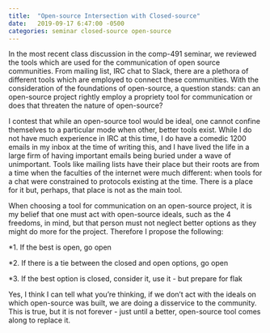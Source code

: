 ```yaml
---
title:  "Open-source Intersection with Closed-source"
date:   2019-09-17 6:47:00 -0500
categories: seminar closed-source open-source
---
```

In the most recent class discussion in the comp-491 seminar, we reviewed the tools which are used for the communication of open source communities. From mailing list, IRC chat to Slack, there are a plethora of different tools which are employed to connect these communities. With the consideration of the foundations of open-source, a question stands: can an open-source project rightly employ a propriety tool for communication or does that threaten the nature of open-source?

I contest that while an open-source tool would be ideal, one cannot confine themselves to a particular mode when other, better tools exist. While I do not have much experience in IRC at this time, I do have a comedic 1200 emails in my inbox at the time of writing this, and I have lived the life in a large firm of having important emails being buried under a wave of unimportant. Tools like mailing lists have their place but their roots are from a time when the faculties of the internet were much different: when tools for a chat were constrained to protocols existing at the time. There is a place for it but, perhaps, that place is not as the main tool. 

When choosing a tool for communication on an open-source project, it is my belief that one must act with open-source ideals, such as the 4 freedoms, in mind, but that person must not neglect better options as they might do more for the project. Therefore I propose the following:

*1. If the best is open, go open

*2. If there is a tie between the closed and open options, go open

*3. If the best option is closed, consider it, use it  - but prepare for flak 

Yes, I think I can tell what you’re thinking, if we don’t act with the ideals on which open-source was built, we are doing a disservice to the community. This is true, but it is not forever - just until a better, open-source tool comes along to replace it.


